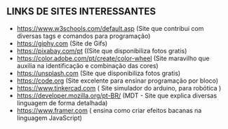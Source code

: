 ## LINKS DE SITES INTERESSANTES
* https://www.w3schools.com/default.asp (Site que contribui com diversas tags e comandos para programação)
* https://giphy.com (Site de Gifs)
* https://pixabay.com/pt ((Site que disponibiliza fotos gratis)
* https://color.adobe.com/pt/create/color-wheel (Site maravilho que auxilia na identificação e combinação das cores)
* https://unsplash.com (Site que disponibiliza fotos gratis)
* https://code.org (Site excelente para ensinar programação por bloco)
* https://www.tinkercad.com ( Site simulador do arduino, para robótica )
* https://developer.mozilla.org/pt-BR/ (MDT - Site que explica diversas linguagem de forma detalhada)
* https://www.framer.com ( ensina como criar efeitos bacanas na linguagem JavaScript)
